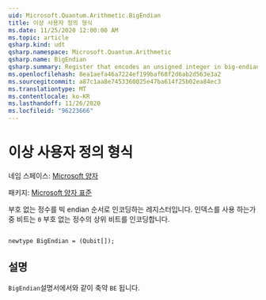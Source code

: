 ```yaml
---
uid: Microsoft.Quantum.Arithmetic.BigEndian
title: 이상 사용자 정의 형식
ms.date: 11/25/2020 12:00:00 AM
ms.topic: article
qsharp.kind: udt
qsharp.namespace: Microsoft.Quantum.Arithmetic
qsharp.name: BigEndian
qsharp.summary: Register that encodes an unsigned integer in big-endian order. The qubit with index `0` encodes the highest bit of an unsigned integer.
ms.openlocfilehash: 8ea1aefa46a7224ef199baf68f2d6ab2d563e3a2
ms.sourcegitcommit: a87c1aa8e7453360025e47ba614f25b02ea84ec3
ms.translationtype: MT
ms.contentlocale: ko-KR
ms.lasthandoff: 11/26/2020
ms.locfileid: "96223666"
---
```

# <a name="bigendian-user-defined-type"></a>이상 사용자 정의 형식

네임 스페이스: [Microsoft 양자](xref:Microsoft.Quantum.Arithmetic)

패키지: [Microsoft 양자 표준](https://nuget.org/packages/Microsoft.Quantum.Standard)


부호 없는 정수를 빅 endian 순서로 인코딩하는 레지스터입니다. 인덱스를 사용 하는가 중 비트는 `0` 부호 없는 정수의 상위 비트를 인코딩합니다.

```qsharp

newtype BigEndian = (Qubit[]);
```



## <a name="remarks"></a>설명

`BigEndian`설명서에서와 같이 축약 `BE` 됩니다.